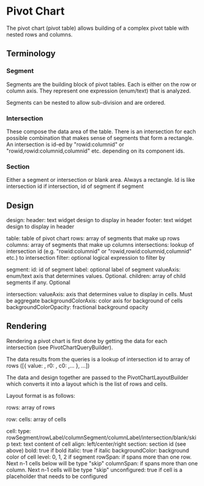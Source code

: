 # Pivot Chart

The pivot chart (pivot table) allows building of a complex pivot table with nested rows and columns.

## Terminology

### Segment

Segments are the building block of pivot tables. Each is either on the row or column axis. They represent one expression (enum/text) that 
is analyzed. 

Segments can be nested to allow sub-division and are ordered.

### Intersection

These compose the data area of the table. There is an intersection for each possible combination that makes sense of segments that form
a rectangle. An intersection is id-ed by "rowid:columnid" or "rowid,rowid:columnid,columnid" etc. depending on its component ids.

### Section

Either a segment or intersection or blank area. Always a rectangle. Id is like intersection id if intersection, id of segment if segment

## Design

design:
  header: text widget design to display in header
  footer: text widget design to display in header

  table: table of pivot chart
  rows: array of segments that make up rows
  columns: array of segments that make up columns
  intersections: lookup of intersection id (e.g. "rowid:columnid" or "rowid,rowid:columnid,columnid" etc.) to intersection
  filter: optional logical expression to filter by

segment:
  id: id of segment
  label: optional label of segment
  valueAxis: enum/text axis that determines values. Optional.
  children: array of child segments if any. Optional

intersection:
  valueAxis: axis that determines value to display in cells. Must be aggregate
  backgroundColorAxis: color axis for background of cells
  backgroundColorOpacity: fractional background opacity

## Rendering 

Rendering a pivot chart is first done by getting the data for each intersection (see PivotChartQueryBuilder).

The data results from the queries is a lookup of intersection id to array of rows ([{ value: , r0: , c0: ,... }, ...])

The data and design together are passed to the PivotChartLayoutBuilder which converts it into a layout which is
the list of rows and cells.

Layout format is as follows:

  rows: array of rows

row:
  cells: array of cells

cell: 
  type: rowSegment/rowLabel/columnSegment/columnLabel/intersection/blank/skip
  text: text content of cell
  align: left/center/right
  section: section id (see above)
  bold: true if bold
  italic: true if italic
  backgroundColor: background color of cell
  level: 0, 1, 2 if segment
  rowSpan: if spans more than one row. Next n-1 cells below will be type "skip"
  columnSpan: if spans more than one column. Next n-1 cells will be type "skip"
  unconfigured: true if cell is a placeholder that needs to be configured





